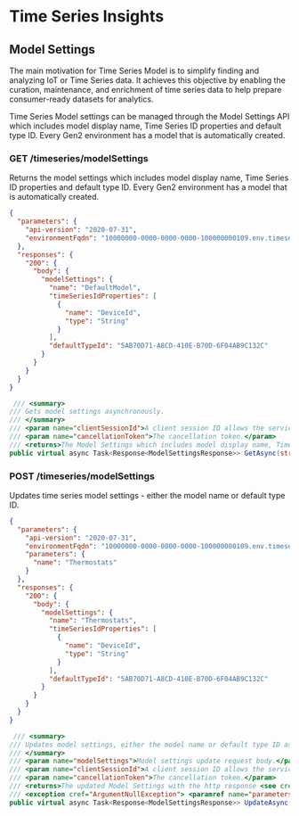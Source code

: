 # Time Series Insights

## Model Settings

The main motivation for Time Series Model is to simplify finding and analyzing IoT or Time Series data. It achieves this objective by enabling the curation, maintenance, and enrichment of time series data to help prepare consumer-ready datasets for analytics.

Time Series Model settings can be managed through the Model Settings API which includes model display name, Time Series ID properties and default type ID. Every Gen2 environment has a model that is automatically created.

### GET /timeseries/modelSettings

Returns the model settings which includes model display name, Time Series ID properties and default type ID. Every Gen2 environment has a model that is automatically created.

```json
{
  "parameters": {
    "api-version": "2020-07-31",
    "environmentFqdn": "10000000-0000-0000-0000-100000000109.env.timeseries.azure.com"
  },
  "responses": {
    "200": {
      "body": {
        "modelSettings": {
          "name": "DefaultModel",
          "timeSeriesIdProperties": [
            {
              "name": "DeviceId",
              "type": "String"
            }
          ],
          "defaultTypeId": "5AB70D71-A8CD-410E-B70D-6F04AB9C132C"
        }
      }
    }
  }
}
```

```csharp
 /// <summary>
/// Gets model settings asynchronously.
/// </summary>
/// <param name="clientSessionId">A client session ID allows the service to trace a group of related operations across services.</param>
/// <param name="cancellationToken">The cancellation token.</param>
/// <returns>The Model Settings which includes model display name, Time Series ID properties and default type ID with the http response <see cref="Response{T}"/>.</returns>
public virtual async Task<Response<ModelSettingsResponse>> GetAsync(string clientSessionId = null, CancellationToken cancellationToken = default)
```

### POST /timeseries/modelSettings

Updates time series model settings - either the model name or default type ID.

```json
{
  "parameters": {
    "api-version": "2020-07-31",
    "environmentFqdn": "10000000-0000-0000-0000-100000000109.env.timeseries.azure.com",
    "parameters": {
      "name": "Thermostats"
    }
  },
  "responses": {
    "200": {
      "body": {
        "modelSettings": {
          "name": "Thermostats",
          "timeSeriesIdProperties": [
            {
              "name": "DeviceId",
              "type": "String"
            }
          ],
          "defaultTypeId": "5AB70D71-A8CD-410E-B70D-6F04AB9C132C"
        }
      }
    }
  }
}
```
```csharp
 /// <summary>
/// Updates model settings, either the model name or default type ID asynchronously.
/// </summary>
/// <param name="modelSettings">Model settings update request body.</param>
/// <param name="clientSessionId">A client session ID allows the service to trace a group of related operations across services.</param>
/// <param name="cancellationToken">The cancellation token.</param>
/// <returns>The updated Model Settings with the http response <see cref="Response{T}"/>.</returns>
/// <exception cref="ArgumentNullException"> <paramref name="parameters"/> is null. </exception>
public virtual async Task<Response<ModelSettingsResponse>> UpdateAsync(UpdateModelSettingsRequest modelSettings, string clientSessionId = null, CancellationToken cancellationToken = default)
```